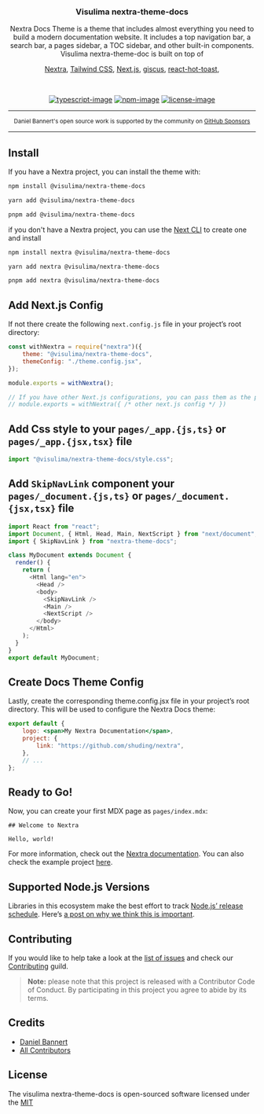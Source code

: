 <div align="center">
  <h3>Visulima nextra-theme-docs</h3>
  <p>
  Nextra Docs Theme is a theme that includes almost everything you need to build a modern documentation website. It includes a top navigation bar, a search bar, a pages sidebar, a TOC sidebar, and other built-in components.

  <br/>
  Visulima nextra-theme-doc is built on top of

   [Nextra](https://nextra.site/),
   [Tailwind CSS](https://tailwindcss.com/),
   [Next.js](https://nextjs.org/),
   [giscus](https://giscus.app/),
   [react-hot-toast](https://react-hot-toast.com/),
  </p>
</div>

<br />

<div align="center">

[![typescript-image]][typescript-url] [![npm-image]][npm-url] [![license-image]][license-url]

</div>

---

<div align="center">
    <p>
        <sup>
            Daniel Bannert's open source work is supported by the community on <a href="https://github.com/sponsors/prisis">GitHub Sponsors</a>
        </sup>
    </p>
</div>

---

## Install

If you have a Nextra project, you can install the theme with:

```sh
npm install @visulima/nextra-theme-docs
```

```sh
yarn add @visulima/nextra-theme-docs
```

```sh
pnpm add @visulima/nextra-theme-docs
```

if you don't have a Nextra project, you can use the [Next CLI](https://nextjs.org/docs/api-reference/create-next-app) to create one and install

```sh
npm install nextra @visulima/nextra-theme-docs
```

```sh
yarn add nextra @visulima/nextra-theme-docs
```

```sh
pnpm add nextra @visulima/nextra-theme-docs
```

## Add Next.js Config

If not there create the following `next.config.js` file in your project’s root directory:

```js
const withNextra = require("nextra")({
    theme: "@visulima/nextra-theme-docs",
    themeConfig: "./theme.config.jsx",
});

module.exports = withNextra();

// If you have other Next.js configurations, you can pass them as the parameter:
// module.exports = withNextra({ /* other next.js config */ })
```

## Add Css style to your `pages/_app.{js,ts}` or `pages/_app.{jsx,tsx}` file

```js
import "@visulima/nextra-theme-docs/style.css";
```

## Add `SkipNavLink` component your `pages/_document.{js,ts}` or `pages/_document.{jsx,tsx}` file

```js
import React from "react";
import Document, { Html, Head, Main, NextScript } from "next/document";
import { SkipNavLink } from "nextra-theme-docs";

class MyDocument extends Document {
  render() {
    return (
      <Html lang="en">
        <Head />
        <body>
          <SkipNavLink />
          <Main />
          <NextScript />
        </body>
      </Html>
    );
  }
}
export default MyDocument;
```

## Create Docs Theme Config

Lastly, create the corresponding theme.config.jsx file in your project’s root directory. This will be used to configure the Nextra Docs theme:

```jsx
export default {
    logo: <span>My Nextra Documentation</span>,
    project: {
        link: "https://github.com/shuding/nextra",
    },
    // ...
};
```

## Ready to Go!

Now, you can create your first MDX page as `pages/index.mdx`:

```mdx
## Welcome to Nextra

Hello, world!

```

For more information, check out the [Nextra documentation](https://nextra.site/docs).
You can also check the example project [here](https://github.com/visulima/visulima/tree/main/examples/nextra).

## Supported Node.js Versions

Libraries in this ecosystem make the best effort to track [Node.js’ release schedule](https://github.com/nodejs/release#release-schedule).
Here’s [a post on why we think this is important](https://medium.com/the-node-js-collection/maintainers-should-consider-following-node-js-release-schedule-ab08ed4de71a).

## Contributing

If you would like to help take a look at the [list of issues](https://github.com/visulima/visulima/issues) and check our [Contributing](.github/CONTRIBUTING.md) guild.

> **Note:** please note that this project is released with a Contributor Code of Conduct. By participating in this project you agree to abide by its terms.

## Credits

-   [Daniel Bannert](https://github.com/prisis)
-   [All Contributors](https://github.com/visulima/visulima/graphs/contributors)

## License

The visulima nextra-theme-docs is open-sourced software licensed under the [MIT][license-url]

[typescript-image]: https://img.shields.io/badge/Typescript-294E80.svg?style=for-the-badge&logo=typescript
[typescript-url]: "typescript"
[license-image]: https://img.shields.io/npm/l/@visulima/nextra-theme-docs?color=blueviolet&style=for-the-badge
[license-url]: LICENSE.md "license"
[npm-image]: https://img.shields.io/npm/v/@visulima/nextra-theme-docs/latest.svg?style=for-the-badge&logo=npm
[npm-url]: https://www.npmjs.com/package/@visulima/nextra-theme-docs/v/latest "npm"

